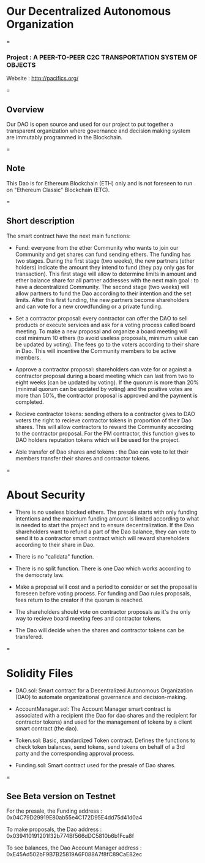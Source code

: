 # Our Decentralized Autonomous Organization

=

### Project : A PEER-TO-PEER C2C TRANSPORTATION SYSTEM OF OBJECTS

Website : http://pacifics.org/

=

## Overview
Our DAO is open source and used for our project to put together a transparent organization where governance and decision making system are immutably programmed in the Blockchain. 

=

## Note
This Dao is for Ethereum Blockchain (ETH) only and is not foreseen to run on "Ethereum Classic" Blockchain (ETC).

=

## Short description
The smart contract have the next main functions: 

 - Fund: everyone from the ether Community who wants to join our Community and get shares can fund sending ethers. The funding has two stages. During the first stage (two weeks), the new partners (ether holders) indicate the amount they intend to fund (they pay only gas for transaction). This first stage will allow to determine limits in amount and ether balance share for all partner addresses with the next main goal : to have a decentralized Community. The second stage (two weeks) will allow partners to fund the Dao according to their intention and the set limits. After this first funding, the new partners become shareholders and can vote for a new crowdfunding or a private funding. 

 - Set a contractor proposal: every contractor can offer the DAO to sell products or execute services and ask for a voting process called board meeting. To make a new proposal and organize a board meeting will cost minimum 10 ethers (to avoid useless proposals, minimum value can be updated by voting). The fees go to the voters according to their share in Dao. This will incentive the Community members to be active members. 
 
 - Approve a contractor proposal: shareholders can vote for or against a contractor proposal during a board meeting which can last from two to eight weeks (can be updated by voting). If the quorum is more than 20% (minimal quorum can be updated by voting) and the positive votes are more than 50%, the contractor proposal is approved and the payment is completed. 

 - Recieve contractor tokens: sending ethers to a contractor gives to DAO voters the right to recieve contractor tokens in proportion of their Dao shares. This will allow contractors to reward the Community according to the contractor proposal. For the PM contractor, this function gives to DAO holders reputation tokens which will be used for the project. 

- Able transfer of Dao shares and tokens : the Dao can vote to let their members transfer their shares and contractor tokens.

=

# About Security

- There is no useless blocked ethers. The presale starts with only funding intentions and the maximum funding amount is limited according to what is needed to start the project and to ensure decentralization. If the Dao shareholders want to refund a part of the Dao balance, they can vote to send it to a contractor smart contract which will reward shareholders according to their share in Dao.

- There is no "calldata" function.

- There is no split function. There is one Dao which works according to the democraty law.

- Make a proposal will cost and a period to consider or set the proposal is foreseen before voting process. For funding and Dao rules proposals, fees return to the creator if the quorum is reached.

- The shareholders should vote on contractor proposals as it's the only way to recieve board meeting fees and contractor tokens.

- The Dao will decide when the shares and contractor tokens can be transfered.

=

# Solidity Files

- DAO.sol:
Smart contract for a Decentralized Autonomous Organization (DAO) to automate organizational governance and decision-making.

- AccountManager.sol:
The Account Manager smart contract is associated with a recipient (the Dao for dao shares and the recipient for contractor tokens) and used for the management of tokens by a client smart contract (the dao).

- Token.sol:
Basic, standardized Token contract. Defines the functions to check token balances, send tokens, send tokens on behalf of a 3rd party and the corresponding approval process.

- Funding.sol:
Smart contract used for the presale of Dao shares. 

=

## See Beta version on Testnet

For the presale, the Funding address : 0x04C79D29919E80ab55e4C172D95E4dd75d41d0a4

To make proposals, the Dao address : 0x039410191201f32b774Bf566dDC5810b6b1Fca8f

To see balances, the Dao Account Manager address : 0xE45Ad502bF9B7B25819A6F088A7f8fC89CaE82ec
